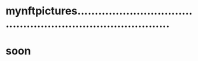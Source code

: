 # mynftpictures................................................................................
# soon
